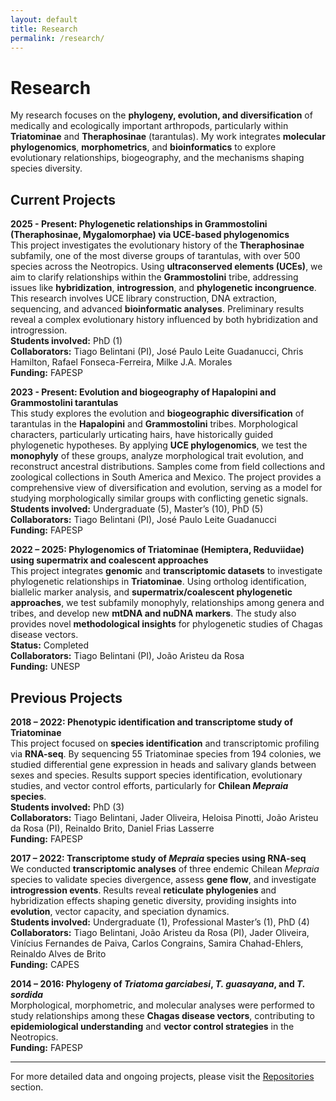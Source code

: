 ```yaml
---
layout: default
title: Research
permalink: /research/
---
```



# Research

My research focuses on the **phylogeny, evolution, and diversification** of medically and ecologically important arthropods, particularly within **Triatominae** and **Theraphosinae** (tarantulas). My work integrates **molecular phylogenomics**, **morphometrics**, and **bioinformatics** to explore evolutionary relationships, biogeography, and the mechanisms shaping species diversity.

## Current Projects

**2025 - Present: Phylogenetic relationships in Grammostolini (Theraphosinae, Mygalomorphae) via UCE-based phylogenomics**  
This project investigates the evolutionary history of the **Theraphosinae** subfamily, one of the most diverse groups of tarantulas, with over 500 species across the Neotropics. Using **ultraconserved elements (UCEs)**, we aim to clarify relationships within the **Grammostolini** tribe, addressing issues like **hybridization**, **introgression**, and **phylogenetic incongruence**. This research involves UCE library construction, DNA extraction, sequencing, and advanced **bioinformatic analyses**. Preliminary results reveal a complex evolutionary history influenced by both hybridization and introgression.  
**Students involved:** PhD (1)  
**Collaborators:** Tiago Belintani (PI), José Paulo Leite Guadanucci, Chris Hamilton, Rafael Fonseca-Ferreira, Milke J.A. Morales  
**Funding:** FAPESP  

**2023 - Present: Evolution and biogeography of Hapalopini and Grammostolini tarantulas**  
This study explores the evolution and **biogeographic diversification** of tarantulas in the **Hapalopini** and **Grammostolini** tribes. Morphological characters, particularly urticating hairs, have historically guided phylogenetic hypotheses. By applying **UCE phylogenomics**, we test the **monophyly** of these groups, analyze morphological trait evolution, and reconstruct ancestral distributions. Samples come from field collections and zoological collections in South America and Mexico. The project provides a comprehensive view of diversification and evolution, serving as a model for studying morphologically similar groups with conflicting genetic signals.  
**Students involved:** Undergraduate (5), Master’s (10), PhD (5)  
**Collaborators:** Tiago Belintani (PI), José Paulo Leite Guadanucci  
**Funding:** FAPESP  

**2022 – 2025: Phylogenomics of Triatominae (Hemiptera, Reduviidae) using supermatrix and coalescent approaches**  
This project integrates **genomic** and **transcriptomic datasets** to investigate phylogenetic relationships in **Triatominae**. Using ortholog identification, biallelic marker analysis, and **supermatrix/coalescent phylogenetic approaches**, we test subfamily monophyly, relationships among genera and tribes, and develop new **mtDNA and nuDNA markers**. The study also provides novel **methodological insights** for phylogenetic studies of Chagas disease vectors.  
**Status:** Completed  
**Collaborators:** Tiago Belintani (PI), João Aristeu da Rosa  
**Funding:** UNESP  

## Previous Projects

**2018 – 2022: Phenotypic identification and transcriptome study of Triatominae**  
This project focused on **species identification** and transcriptomic profiling via **RNA-seq**. By sequencing 55 Triatominae species from 194 colonies, we studied differential gene expression in heads and salivary glands between sexes and species. Results support species identification, evolutionary studies, and vector control efforts, particularly for **Chilean *Mepraia* species**.  
**Students involved:** PhD (3)  
**Collaborators:** Tiago Belintani, Jader Oliveira, Heloisa Pinotti, João Aristeu da Rosa (PI), Reinaldo Brito, Daniel Frias Lasserre  
**Funding:** FAPESP  

**2017 – 2022: Transcriptome study of *Mepraia* species using RNA-seq**  
We conducted **transcriptomic analyses** of three endemic Chilean *Mepraia* species to validate species divergence, assess **gene flow**, and investigate **introgression events**. Results reveal **reticulate phylogenies** and hybridization effects shaping genetic diversity, providing insights into **evolution**, vector capacity, and speciation dynamics.  
**Students involved:** Undergraduate (1), Professional Master’s (1), PhD (4)  
**Collaborators:** Tiago Belintani, João Aristeu da Rosa (PI), Jader Oliveira, Vinícius Fernandes de Paiva, Carlos Congrains, Samira Chahad-Ehlers, Reinaldo Alves de Brito  
**Funding:** CAPES  

**2014 – 2016: Phylogeny of *Triatoma garciabesi*, *T. guasayana*, and *T. sordida***  
Morphological, morphometric, and molecular analyses were performed to study relationships among these **Chagas disease vectors**, contributing to **epidemiological understanding** and **vector control strategies** in the Neotropics.  
**Funding:** FAPESP  

---

For more detailed data and ongoing projects, please visit the [Repositories](/repositories) section.


